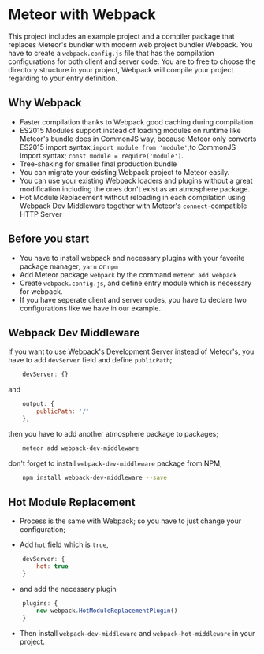 # Meteor with Webpack

This project includes an example project and a compiler package that replaces Meteor's bundler with modern web project bundler Webpack.
You have to create a `webpack.config.js` file that has the compilation configurations for both client and server code.
You are to free to choose the directory structure in your project, Webpack will compile your project regarding to your entry definition.

## Why Webpack

- Faster compilation thanks to Webpack good caching during compilation
- ES2015 Modules support instead of loading modules on runtime like Meteor's bundle does in CommonJS way, because Meteor only converts ES2015 import syntax,`import module from 'module'`,to CommonJS import syntax; `const module = require('module')`.
- Tree-shaking for smaller final production bundle
- You can migrate your existing Webpack project to Meteor easily.
- You can use your existing Webpack loaders and plugins without a great modification including the ones don't exist as an atmosphere package.
- Hot Module Replacement without reloading in each compilation using Webpack Dev Middleware together with Meteor's `connect`-compatible HTTP Server

## Before you start

- You have to install webpack and necessary plugins with your favorite package manager; `yarn` or `npm`
- Add Meteor package `webpack` by the command `meteor add webpack`
- Create `webpack.config.js`, and define entry module which is necessary for webpack.
- If you have seperate client and server codes, you have to declare two configurations like we have in our example.

## Webpack Dev Middleware

If you want to use Webpack's Development Server instead of Meteor's, you have to add `devServer` field and define `publicPath`;

```js
    devServer: {}
```

and

```js
    output: {
        publicPath: '/'
    },
```

then you have to add another atmosphere package to packages;

```bash
    meteor add webpack-dev-middleware
```

don't forget to install `webpack-dev-middleware` package from NPM;

```bash
    npm install webpack-dev-middleware --save
```

## Hot Module Replacement

- Process is the same with Webpack; so you have to just change your configuration;

- Add `hot` field which is `true`,

```js
    devServer: {
        hot: true
    }
```

- and add the necessary plugin

```js
    plugins: {
        new webpack.HotModuleReplacementPlugin()
    }
```

- Then install `webpack-dev-middleware` and `webpack-hot-middleware` in your project.
